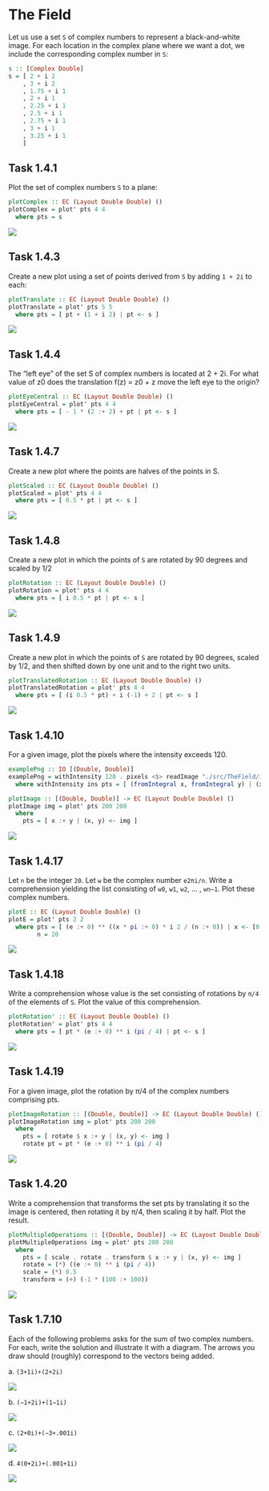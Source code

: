 # The Field

Let us use a set `S` of complex numbers to represent a black-and-white image.
For each location in the complex plane where we want a dot, we include the corresponding complex number in `S`:

```hs
s :: [Complex Double]
s = [ 2 + i 2
    , 3 + i 2
    , 1.75 + i 1
    , 2 + i 1
    , 2.25 + i 1
    , 2.5 + i 1
    , 2.75 + i 1
    , 3 + i 1
    , 3.25 + i 1
    ]
```

## Task 1.4.1

Plot the set of complex numbers `S` to a plane:

```hs
plotComplex :: EC (Layout Double Double) ()
plotComplex = plot' pts 4 4
  where pts = s
```

![](https://raw.githubusercontent.com/danbroooks/coding-the-matrix/f33e36efde850226a47ed52ddbd8bba901f25668/src/TheField/task-1.4.1.png)

## Task 1.4.3

Create a new plot using a set of points derived from `S` by adding `1 + 2i` to each:

```hs
plotTranslate :: EC (Layout Double Double) ()
plotTranslate = plot' pts 5 5
  where pts = [ pt + (1 + i 2) | pt <- s ]
```

![](https://github.com/danbroooks/coding-the-matrix/raw/ee66c1d69779c3847316b6fedc5d1929b34b63dd/src/TheField/task-1.4.3.png)

## Task 1.4.4

The “left eye” of the set S of complex numbers is located at 2 + 2i.
For what value of z0 does the translation f(z) = z0 + z move the left eye to the origin?

```hs
plotEyeCentral :: EC (Layout Double Double) ()
plotEyeCentral = plot' pts 4 4
  where pts = [ - 1 * (2 :+ 2) + pt | pt <- s ]
```

![](https://raw.githubusercontent.com/danbroooks/coding-the-matrix/afdf5513dbde663accd44be95b1b8306509a10db/src/TheField/task-1.4.4.png)

## Task 1.4.7

Create a new plot where the points are halves of the points in S.

```hs
plotScaled :: EC (Layout Double Double) ()
plotScaled = plot' pts 4 4
  where pts = [ 0.5 * pt | pt <- s ]
```

![](https://github.com/danbroooks/coding-the-matrix/raw/07a73d6fbf971cfff7885fc021f895f73dce3628/src/TheField/task-1.4.7.png)

## Task 1.4.8

Create a new plot in which the points of `S` are rotated by 90 degrees and scaled by 1/2

```hs
plotRotation :: EC (Layout Double Double) ()
plotRotation = plot' pts 4 4
  where pts = [ i 0.5 * pt | pt <- s ]
```

![](https://raw.githubusercontent.com/danbroooks/coding-the-matrix/5d8dd02683b81ea34a7552d6cd88456c594fe04a/src/TheField/task-1.4.8.png)

## Task 1.4.9

Create a new plot in which the points of `S` are rotated by 90 degrees, scaled by 1/2, and then shifted down by one unit and to the right two units.

```hs
plotTranslatedRotation :: EC (Layout Double Double) ()
plotTranslatedRotation = plot' pts 4 4
  where pts = [ (i 0.5 * pt) + i (-1) + 2 | pt <- s ]
```

![](https://raw.githubusercontent.com/danbroooks/coding-the-matrix/0bac5bc6ee43fead762612512480ac4439ba1dca/src/TheField/task-1.4.9.png)

## Task 1.4.10

For a given image, plot the pixels where the intensity exceeds 120.

```hs
examplePng :: IO [(Double, Double)]
examplePng = withIntensity 120 . pixels <$> readImage "./src/TheField/img01.png"
  where withIntensity ins pts = [ (fromIntegral x, fromIntegral y) | (x, y, pxl) <- pts, intensity pxl > ins ]

plotImage :: [(Double, Double)] -> EC (Layout Double Double) ()
plotImage img = plot' pts 200 200
  where
    pts = [ x :+ y | (x, y) <- img ]
```

![](https://github.com/danbroooks/coding-the-matrix/raw/de7e944d555e6d5c39ad3a23d267044a73f667ac/src/TheField/task-1.4.10.png)

## Task 1.4.17

Let `n` be the integer `20`.
Let `w` be the complex number `e2πi/n`. Write a comprehension yielding the list consisting of `w0`, `w1`, `w2`, ... , `wn−1`.
Plot these complex numbers.

```hs
plotE :: EC (Layout Double Double) ()
plotE = plot' pts 2 2
  where pts = [ (e :+ 0) ** ((x * pi :+ 0) * i 2 / (n :+ 0)) | x <- [0..n-1] ]
        n = 20
```

![](https://github.com/danbroooks/coding-the-matrix/raw/de7e944d555e6d5c39ad3a23d267044a73f667ac/src/TheField/task-1.4.17.png)

## Task 1.4.18

Write a comprehension whose value is the set consisting of rotations by `π/4` of the elements of `S`. 
Plot the value of this comprehension.

```hs
plotRotation' :: EC (Layout Double Double) ()
plotRotation' = plot' pts 4 4
  where pts = [ pt * (e :+ 0) ** i (pi / 4) | pt <- s ]
```

![](https://github.com/danbroooks/coding-the-matrix/raw/de7e944d555e6d5c39ad3a23d267044a73f667ac/src/TheField/task-1.4.18.png)

## Task 1.4.19

For a given image, plot the rotation by π/4 of the complex numbers comprising pts.

```hs
plotImageRotation :: [(Double, Double)] -> EC (Layout Double Double) ()
plotImageRotation img = plot' pts 200 200
  where
    pts = [ rotate $ x :+ y | (x, y) <- img ]
    rotate pt = pt * (e :+ 0) ** i (pi / 4)
```

![](https://raw.githubusercontent.com/danbroooks/coding-the-matrix/c21eea7e86c01221db7242b399b841148365d73e/src/TheField/task-1.4.19.png)

## Task 1.4.20

Write a comprehension that transforms the set pts by translating it so the image is centered, then rotating it by π/4, then scaling it by half. Plot the result.

```hs
plotMultipleOperations :: [(Double, Double)] -> EC (Layout Double Double) ()
plotMultipleOperations img = plot' pts 200 200
  where
    pts = [ scale . rotate . transform $ x :+ y | (x, y) <- img ]
    rotate = (*) ((e :+ 0) ** i (pi / 4))
    scale = (*) 0.5
    transform = (+) (-1 * (100 :+ 100))
```

![](https://raw.githubusercontent.com/danbroooks/coding-the-matrix/c22a4fd24455462e5355d1bd1d87aefa7c368448/src/TheField/task-1.4.20.png)

## Task 1.7.10

Each of the following problems asks for the sum of two complex numbers.
For each, write the solution and illustrate it with a diagram.
The arrows you draw should (roughly) correspond to the vectors being added.

a. `(3+1i)+(2+2i)`

![](https://github.com/danbroooks/coding-the-matrix/raw/c2ddbd78d496c8c6f3b7448af9a2e3db9bea45a3/src/TheField/task-1.7.10-a.png)

b. `(−1+2i)+(1−1i)`

![](https://github.com/danbroooks/coding-the-matrix/raw/c2ddbd78d496c8c6f3b7448af9a2e3db9bea45a3/src/TheField/task-1.7.10-b.png)

c. `(2+0i)+(−3+.001i)`

![](https://github.com/danbroooks/coding-the-matrix/raw/c2ddbd78d496c8c6f3b7448af9a2e3db9bea45a3/src/TheField/task-1.7.10-c.png)

d. `4(0+2i)+(.001+1i)`

![](https://github.com/danbroooks/coding-the-matrix/raw/c2ddbd78d496c8c6f3b7448af9a2e3db9bea45a3/src/TheField/task-1.7.10-d.png)

